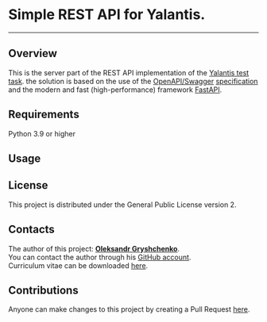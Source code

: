 # Simple REST API for Yalantis.
-------------------------------

## Overview
This is the server part of the REST API implementation of the
[Yalantis test task](https://docs.google.com/document/d/1sAqFWAIO1gIZbajQzFgW1f72qmfI8bdE-FE-JDCc5zU).
the solution is based on the use of the
[OpenAPI/Swagger](https://openapis.org)
[specification](https://github.com/OAI/OpenAPI-Specification/blob/master/versions/3.1.0.md)
and the modern and fast (high-performance) framework
[FastAPI](https://fastapi.tiangolo.com/).

## Requirements
Python 3.9 or higher

## Usage

## License
This project is distributed under the General Public License version 2.

## Contacts
The author of this project: [**Oleksandr Gryshchenko**](https://ua.linkedin.com/in/grisov).  
You can contact the author through his [GitHub account](https://github.com/grisov).  
Curriculum vitae can be downloaded [here](https://info.alwaysdata.net/static/grisov_curriculum_vitae.pdf).

## Contributions
Anyone can make changes to this project by creating a Pull Request [here](https://github.com/grisov/cars).
